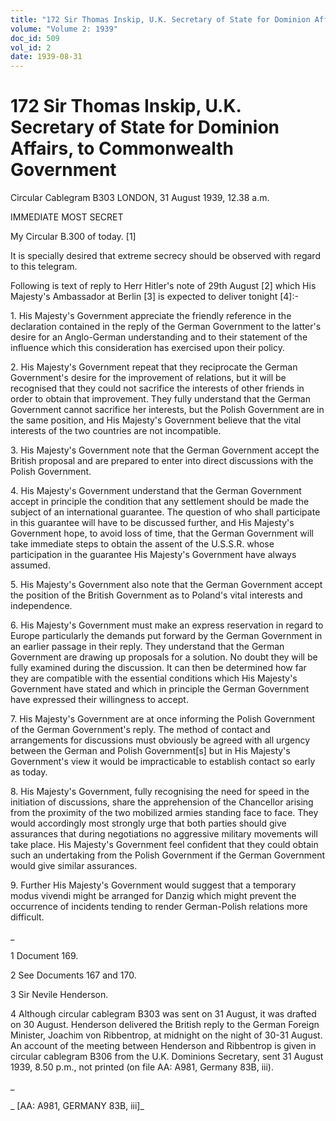 ```yaml
---
title: "172 Sir Thomas Inskip, U.K. Secretary of State for Dominion Affairs, to Commonwealth Government"
volume: "Volume 2: 1939"
doc_id: 509
vol_id: 2
date: 1939-08-31
---
```


# 172 Sir Thomas Inskip, U.K. Secretary of State for Dominion Affairs, to Commonwealth Government

Circular Cablegram B303 LONDON, 31 August 1939, 12.38 a.m.

IMMEDIATE MOST SECRET

My Circular B.300 of today. [1]

It is specially desired that extreme secrecy should be observed with regard to this telegram.

Following is text of reply to Herr Hitler's note of 29th August [2] which His Majesty's Ambassador at Berlin [3] is expected to deliver tonight [4]:-

1\. His Majesty's Government appreciate the friendly reference in the declaration contained in the reply of the German Government to the latter's desire for an Anglo-German understanding and to their statement of the influence which this consideration has exercised upon their policy.

2\. His Majesty's Government repeat that they reciprocate the German Government's desire for the improvement of relations, but it will be recognised that they could not sacrifice the interests of other friends in order to obtain that improvement. They fully understand that the German Government cannot sacrifice her interests, but the Polish Government are in the same position, and His Majesty's Government believe that the vital interests of the two countries are not incompatible.

3\. His Majesty's Government note that the German Government accept the British proposal and are prepared to enter into direct discussions with the Polish Government.

4\. His Majesty's Government understand that the German Government accept in principle the condition that any settlement should be made the subject of an international guarantee. The question of who shall participate in this guarantee will have to be discussed further, and His Majesty's Government hope, to avoid loss of time, that the German Government will take immediate steps to obtain the assent of the U.S.S.R. whose participation in the guarantee His Majesty's Government have always assumed.

5\. His Majesty's Government also note that the German Government accept the position of the British Government as to Poland's vital interests and independence.

6\. His Majesty's Government must make an express reservation in regard to Europe particularly the demands put forward by the German Government in an earlier passage in their reply. They understand that the German Government are drawing up proposals for a solution. No doubt they will be fully examined during the discussion. It can then be determined how far they are compatible with the essential conditions which His Majesty's Government have stated and which in principle the German Government have expressed their willingness to accept.

7\. His Majesty's Government are at once informing the Polish Government of the German Government's reply. The method of contact and arrangements for discussions must obviously be agreed with all urgency between the German and Polish Government[s] but in His Majesty's Government's view it would be impracticable to establish contact so early as today.

8\. His Majesty's Government, fully recognising the need for speed in the initiation of discussions, share the apprehension of the Chancellor arising from the proximity of the two mobilized armies standing face to face. They would accordingly most strongly urge that both parties should give assurances that during negotiations no aggressive military movements will take place. His Majesty's Government feel confident that they could obtain such an undertaking from the Polish Government if the German Government would give similar assurances.

9\. Further His Majesty's Government would suggest that a temporary modus vivendi might be arranged for Danzig which might prevent the occurrence of incidents tending to render German-Polish relations more difficult.

_

1 Document 169.

2 See Documents 167 and 170.

3 Sir Nevile Henderson.

4 Although circular cablegram B303 was sent on 31 August, it was drafted on 30 August. Henderson delivered the British reply to the German Foreign Minister, Joachim von Ribbentrop, at midnight on the night of 30-31 August. An account of the meeting between Henderson and Ribbentrop is given in circular cablegram B306 from the U.K. Dominions Secretary, sent 31 August 1939, 8.50 p.m., not printed (on file AA: A981, Germany 83B, iii).

_

_ [AA: A981, GERMANY 83B, iii]_
